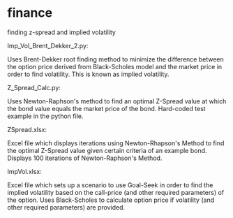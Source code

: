 # finance
finding z-spread and implied volatility

Imp_Vol_Brent_Dekker_2.py:

Uses Brent-Dekker root finding method to minimize the difference between the option price derived from Black-Scholes model and the market price in order to find volatility. This is known as implied volatility. 

Z_Spread_Calc.py:

Uses Newton-Raphson's method to find an optimal Z-Spread value at which the bond value equals the market price of the bond. Hard-coded test example in the python file. 

ZSpread.xlsx:

Excel file which displays iterations using Newton-Rhapson's Method to find the optimal Z-Spread value given certain criteria of an example bond. Displays 100 iterations of Newton-Raphson's Method.

ImpVol.xlsx:

Excel file which sets up a scenario to use Goal-Seek in order to find the implied volatility based on the call-price (and other required parameters) of the option. Uses Black-Scholes to calculate option price if volatility (and other required parameters) are provided.

